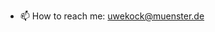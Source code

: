 - 📫 How to reach me: uwekock@muenster.de

<!---
uwekock/uwekock is a ✨ special ✨ repository because its `README.md` (this file) appears on your GitHub profile.
You can click the Preview link to take a look at your changes.
--->
